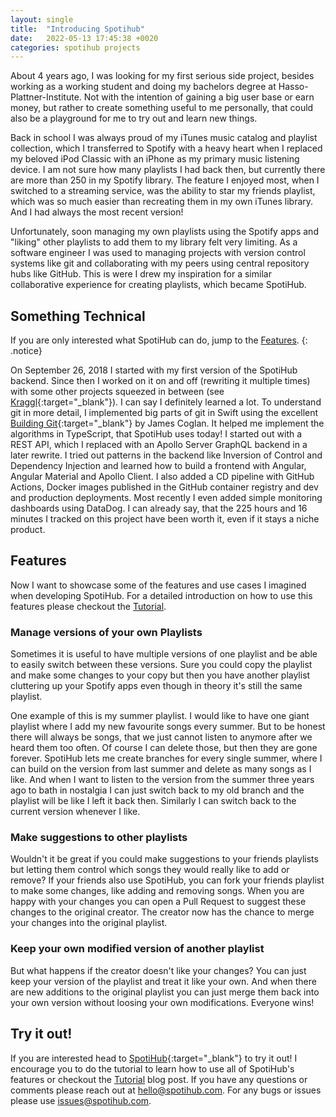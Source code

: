 ```yaml
---
layout: single
title:  "Introducing Spotihub"
date:   2022-05-13 17:45:38 +0020
categories: spotihub projects
---
```

About 4 years ago, I was looking for my first serious side project, besides working as a working student and doing my bachelors degree at Hasso-Plattner-Institute. Not with the intention of gaining a big user base or earn money, but rather to create something useful to me personally, that could also be a playground for me to try out and learn new things.

Back in school I was always proud of my iTunes music catalog and playlist collection, which I transferred to Spotify with a heavy heart when I replaced my beloved iPod Classic with an iPhone as my primary music listening device. I am not sure how many playlists I had back then, but currently there are more than 250 in my Spotify library. The feature I enjoyed most, when I switched to a streaming service, was the ability to star my friends playlist, which was so much easier than recreating them in my own iTunes library. And I had always the most recent version!

Unfortunately, soon managing my own playlists using the Spotify apps and "liking" other playlists to add them to my library felt very limiting. As a software engineer I was used to managing projects with version control systems like git and collaborating with my peers using central repository hubs like GitHub. This is were I drew my inspiration for a similar collaborative experience for creating playlists, which became SpotiHub.

## Something Technical

If you are only interested what SpotiHub can do, jump to the [Features](#features).
{: .notice}

On September 26, 2018 I started with my first version of the SpotiHub backend. Since then I worked on it on and off (rewriting it multiple times) with some other projects squeezed in between (see [Kraggl](http://kraggl.com){:target="_blank"}). I can say I definitely learned a lot. To understand git in more detail, I implemented big parts of git in Swift using the excellent [Building Git](https://shop.jcoglan.com/building-git){:target="_blank"} by James Coglan. It helped me implement the algorithms in TypeScript, that SpotiHub uses today! I started out with a REST API, which I replaced with an Apollo Server GraphQL backend in a later rewrite. I tried out patterns in the backend like Inversion of Control and Dependency Injection and learned how to build a frontend with Angular, Angular Material and Apollo Client. I also added a CD pipeline with GitHub Actions, Docker images published in the GitHub container registry and dev and production deployments. Most recently I even added simple monitoring dashboards using DataDog. I can already say, that the 225 hours and 16 minutes I tracked on this project have been worth it, even if it stays a niche product.

## Features

Now I want to showcase some of the features and use cases I imagined when developing SpotiHub. For a detailed introduction on how to use this features please checkout the [Tutorial](/2022/05/13/spotihub-tutorial.html).

### Manage versions of your own Playlists

Sometimes it is useful to have multiple versions of one playlist and be able to easily switch between these versions. Sure you could copy the playlist and make some changes to your copy but then you have another playlist cluttering up your Spotify apps even though in theory it's still the same playlist.

One example of this is my summer playlist. I would like to have one giant playlist where I add my new favourite songs every summer. But to be honest there will always be songs, that we just cannot listen to anymore after we heard them too often. Of course I can delete those, but then they are gone forever. SpotiHub lets me create branches for every single summer, where I can build on the version from last summer and delete as many songs as I like. And when I want to listen to the version from the summer three years ago to bath in nostalgia I can just switch back to my old branch and the playlist will be like I left it back then. Similarly I can switch back to the current version whenever I like.

### Make suggestions to other playlists

Wouldn't it be great if you could make suggestions to your friends playlists but letting them control which songs they would really like to add or remove? If your friends also use SpotiHub, you can fork your friends playlist to make some changes, like adding and removing songs. When you are happy with your changes you can open a Pull Request to suggest these changes to the original creator. The creator now has the chance to merge your changes into the original playlist.

### Keep your own modified version of another playlist

But what happens if the creator doesn't like your changes? You can just keep your version of the playlist and treat it like your own. And when there are new additions to the original playlist you can just merge them back into your own version without loosing your own modifications. Everyone wins!

## Try it out!

If you are interested head to [SpotiHub](http://spotihub.com){:target="_blank"} to try it out! I encourage you to do the tutorial to learn how to use all of SpotiHub's features or checkout the [Tutorial](/2022/05/13/spotihub-tutorial.html) blog post. If you have any questions or comments please reach out at [hello@spotihub.com](mailto:hello@spotihub.com). For any bugs or issues please use [issues@spotihub.com](mailto:issues@spotihub.com).